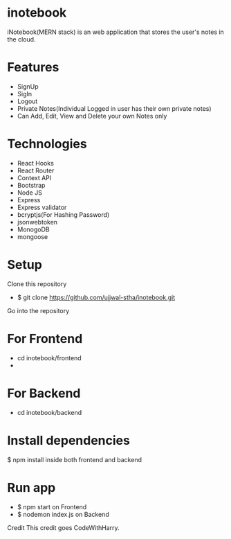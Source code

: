 # inotebook
iNotebook(MERN stack) is an web application that stores the user's notes in the cloud.

# Features
- SignUp
- SigIn
- Logout
- Private Notes(Individual Logged in user has their own private notes)
- Can Add, Edit, View and Delete your own Notes only

# Technologies
- React Hooks
- React Router
- Context API
- Bootstrap
- Node JS
- Express
- Express validator
- bcryptjs(For Hashing Password)
- jsonwebtoken
- MonogoDB
- mongoose

# Setup
Clone this repository
- $ git clone https://github.com/ujjwal-stha/inotebook.git

Go into the repository
# For Frontend
- cd inotebook/frontend 
- 
# For Backend
- cd inotebook/backend

# Install dependencies
$ npm install inside both frontend and backend

# Run app
- $ npm start on Frontend
- $ nodemon index.js on Backend

Credit 
This credit goes CodeWithHarry.
